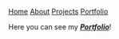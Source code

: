 
[Home](README.md)   <!--comment--> 
[About](ABOUTME.md)
[Projects](PROJECTS.md)
[Portfolio](PORTFOLIO.md)


Here you can see my [***Portfolio***](https://www.artstation.com/wirrexx)! 

